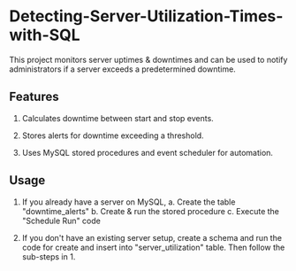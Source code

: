 # Detecting-Server-Utilization-Times-with-SQL

This project monitors server uptimes & downtimes and can be used to notify administrators if a server exceeds a predetermined downtime.


## Features

1. Calculates downtime between start and stop events.

2. Stores alerts for downtime exceeding a threshold.

3. Uses MySQL stored procedures and event scheduler for automation.


## Usage

1. If you already have a server on MySQL,
     a. Create the table "downtime_alerts"
     b. Create & run the stored procedure
     c. Execute the "Schedule Run" code

2. If you don't have an existing server setup, create a schema and run the code for create and insert into "server_utilization" table. Then follow the sub-steps in 1.
